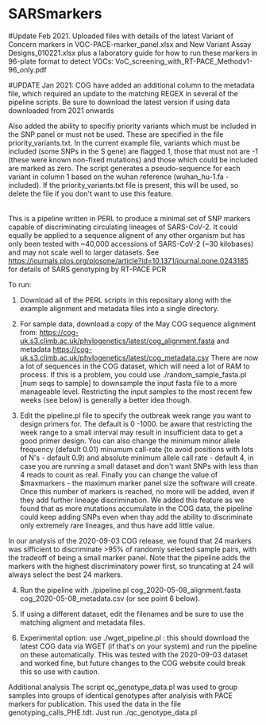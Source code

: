 # SARSmarkers

#Update Feb 2021.  Uploaded files with details of the latest Variant of Concern markers in VOC-PACE-marker_panel.xlsx and New Variant Assay Designs_010221.xlsx plus a laboratory guide for how to run these markers in 96-plate format to detect VOCs: VoC_screening_with_RT-PACE_Methodv1-96_only.pdf

#UPDATE Jan 2021: COG have added an additional column to the metadata file, which required an update to the matching REGEX in several of the pipeline scripts.
Be sure to download the latest version if using data downloaded from 2021 onwards

Also added the ability to specifiy priority variants which must be included in the SNP panel or must not be used. These are specified in the file priority_variants.txt.  In the current example file, variants which must be included (some SNPs in the S gene) are flagged 1, those that must not are -1 (these were known non-fixed mutations) and those which could be included are marked as zero.  The script generates a pseudo-sequence for each variant in column 1 based on the wuhan reference (wuhan_hu-1.fa - included). If the priority_variants.txt file is present, this will be used, so delete the file if you don't want to use this feature.
######

This is a pipeline written in PERL to produce a minimal set of SNP markers capable of discriminating circulating lineages of SARS-CoV-2. It could equally be applied to a sequence alignent of any other organism but has only been tested with ~40,000 accessions of SARS-CoV-2 (~30 kilobases) and may not scale well to larger datasets. See https://journals.plos.org/plosone/article?id=10.1371/journal.pone.0243185 for details of SARS genotyping by RT-PACE PCR

To run:
1) Download all of the PERL scripts in this repositary along with the example alignment and metadata files into a single directory.
2) For sample data, download a copy of the May COG sequence alignment from: https://cog-uk.s3.climb.ac.uk/phylogenetics/latest/cog_alignment.fasta
and metadata https://cog-uk.s3.climb.ac.uk/phylogenetics/latest/cog_metadata.csv There are now a lot of sequences in the COG dataset, which will need a lot of RAM to process.  If this is a problem, you could use ./random_sample_fasta.pl <fasta file> [num seqs to sample] to downsample the input fasta file to a more manageable level.  Restricting the input samples to the most recent few weeks (see below) is generally a better idea though.

3) Edit the pipeline.pl file to specify the outbreak week range you want to design primers for. The default is 0 -1000. be aware that restricting the week range to a small interval may result in insufficient data to get a good primer design. You can also change the minimum minor allele frequency (default 0.01) minumum call-rate (to avoid positions with lots of N's - default 0.9) and absolute minimum allele call rate - default 4, in case you are running a small dataset and don't want SNPs with less than 4 reads to count as real. Finally you can change the value of $maxmarkers - the maximum marker panel size the software will create.  Once this number of markers is reached, no more will be added, even if they add further lineage discrimination.  We added this feature as we found that as more mutations accumulate in the COG data, the pipeline could keep adding SNPs even when thay add the ability to discriminate only extremely rare lineages, and thus have add little value.

In our analysis of the 2020-09-03 COG release, we found that 24 markers was sifficient to discriminate >95% of randomly selected sample pairs, with the tradeoff of being a small marker panel. Note that the pipeline adds the markers with the highest discriminatory power first, so truncating at 24 will always select the best 24 markers.


4) Run the pipeline with ./pipeline.pl cog_2020-05-08_alignment.fasta cog_2020-05-08_metadata.csv (or see point 6 below).

5) If using a different dataset, edit the filenames and be sure to use the matching aligment and metadata files.

6) Experimental option: use ./wget_pipeline.pl : this should download the latest COG data via WGET (if that's on your system) and run the pipeline on these automatically. THis was tested with the 2020-09-03 dataset and worked fine, but future changes to the COG website could break this so use with caution.

Additional analysis
The script qc_genotype_data.pl was used to group samples into groups of identical genotypes after analyisis with PACE markers for publication.  This used the data in the file genotyping_calls_PHE.tdt.  Just run ./qc_genotype_data.pl 






